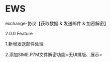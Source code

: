 # EWS
exchange-协议【获取数据 &amp; 发送邮件 &amp; 加密解密】

2.0.0 Feature

1.新增发送邮件处理

2.添加SIME.P7M文件解密功能<无UI排版、展示>

